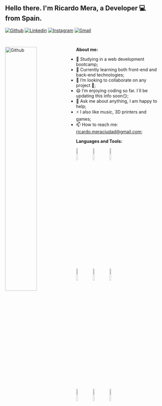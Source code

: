 ## Hello there. I'm Ricardo Mera, a Developer 💻 from Spain.

[![Github](https://img.shields.io/badge/-Github-000?style=flat&logo=Github&logoColor=white)](https://github.com/Rikhardt90)
[![Linkedin](https://img.shields.io/badge/-LinkedIn-blue?style=flat&logo=Linkedin&logoColor=white)](https://www.linkedin.com/in/ricardo-mera-ciudad-26b58a159/)
[![Instagram](https://img.shields.io/badge/-Instagram-c13584?style=flat&labelColor=c13584&logo=instagram&logoColor=white)](https://www.instagram.com/rikhardt90/)
[![Gmail](https://img.shields.io/badge/-Gmail-c14438?style=flat&logo=Gmail&logoColor=white)](mailto:ricardo.meraciudad@gmail.com)

&nbsp;

<img width="45%"  align="left" alt="Github" src="https://orig00.deviantart.net/333d/f/2018/077/3/3/pixel_grey_knights_by_steeljoe-dc6a9yr.gif" />

**About me:**

- 📘 Studying in a web development bootcamp;
- 🌱 Currently learning both front-end and back-end technologies; 
- 👯 I’m looking to collaborate on any project 🤝;
- 😃 I’m enjoying coding so far. I´ll be updating this info soon😏;
- 💬 Ask me about anything, I am happy to help;
- ⚡️ I also like music, 3D printers and games;
- 📫 How to reach me: ricardo.meraciudad@gmail.com;

**Languages and Tools:** 

<!-- Your github readme stats
You can use this api: https://github.com/anuraghazra/github-readme-stats

<p>
  <a href="https://github.com/onimur/handle-path-oz">
    <img width="55%" align="right" alt="Onimur's github stats" src="https://github-readme-stats.vercel.app/api?username=onimur&show_icons=true&hide_border=true" />
  </a>

-->

  
  <!-- Your languages and tools. Be careful with the alignment. 
  You can use this sites to get logos: https://www.vectorlogo.zone or https://simpleicons.org/
  -->
  <code><img width="10%" src="https://www.vectorlogo.zone/logos/w3_html5/w3_html5-ar21.svg"></code>
  <code><img width="10%" src="https://www.vectorlogo.zone/logos/w3_css/w3_css-ar21.svg"></code>
  <code><img width="10%" src="https://www.vectorlogo.zone/logos/javascript/javascript-ar21.svg"></code>
  <br />
  <code><img width="10%" src="https://www.vectorlogo.zone/logos/sass-lang/sass-lang-ar21.svg"></code>
  <code><img width="10%" src="https://www.vectorlogo.zone/logos/reactjs/reactjs-ar21.svg"></code>
  <code><img width="10%" src="https://www.vectorlogo.zone/logos/angular/angular-ar21.svg"></code>
  <br />
  <code><img width="10%" src="https://www.vectorlogo.zone/logos/nodejs/nodejs-ar21.svg"></code>
  <code><img width="10%" src="https://www.vectorlogo.zone/logos/mongodb/mongodb-ar21.svg"></code>
  <code><img width="10%" src="https://www.vectorlogo.zone/logos/getpostman/getpostman-ar21.svg"></code>

</p>




<!-- main projects 
<p align="center">
  <a href="https://github.com/onimur/handle-path-oz">
    <img align="center" src="https://github-readme-stats.vercel.app/api/pin/?username=onimur&repo=handle-path-oz" />
  </a>
  <a href="https://github.com/onimur/circleci-github-changelog-generator">
    <img align="center" src="https://github-readme-stats.vercel.app/api/pin/?username=onimur&repo=circleci-github-changelog-generator" />
  </a>
</p>
-->
